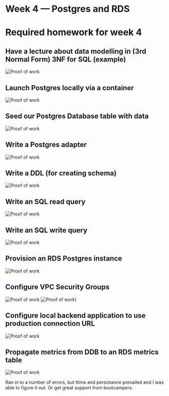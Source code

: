 # Week 4 — Postgres and RDS

# Required homework for week 4

## Have a lecture about data modelling in (3rd Normal Form) 3NF for SQL (example)
![Proof of work](assets%20week%204/Screenshot%202023-03-19%20at%2010.46.36%20PM.png)


## Launch Postgres locally via a container
![Proof of work](assets%20week%204/PROD%20connected%20%20and%20working%20week%204.png)


## Seed our Postgres Database table with data
![Proof of work](assets%20week%204/tables%20and%20db%20connectt%20week%204.png)


## Write a Postgres adapter
![Proof of work](assets%20week%204/db%20scripts%20week%204.png)


## Write a DDL (for creating schema)
![Proof of work](assets%20week%204/Scripit%20for%20Schema%20week%204.png)

## Write an SQL read query
![Proof of work](assets%20week%204/Scripit%20for%20Schema%20week%204.png)

## Write an SQL write query
![Proof of work](assets%20week%204/Scripit%20for%20Schema%20week%204.png)

## Provision an RDS Postgres instance
![Proof of work](assets%20week%204/Postgres%20CLI%20running%20week%204.png)


## Configure VPC Security Groups
![Proof of work](assets%20week%204/VPC%20week%204.png)
![Proof of work](assets%20week%204/VPC%20week%204.png))


## Configure local backend application to use production connection URL
![Proof of work](assets%20week%204/tables%20and%20db%20connectt%20week%204.png)

## Propagate metrics from DDB to an RDS metrics table 
![Proof of work](assets%20week%204/Cloudwatch%20user%20signup%20no%20errors%20week%204.png)

Ran in to a number of errors, but ttime and persistance prevailed and I was able to figure it out. Or get great support from bootcampers.
